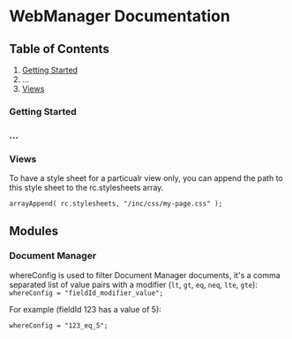 # WebManager Documentation

## Table of Contents

1. [Getting Started](#getting-started)
2. ...
3. [Views](#views)

### Getting Started

### ...

### Views

To have a style sheet for a particualr view only, you can append the path to this style sheet to the rc.stylesheets array.

```
arrayAppend( rc.stylesheets, "/inc/css/my-page.css" );
```

## Modules

### Document Manager

whereConfig is used to filter Document Manager documents, it's a comma separated list of value pairs with a modifier (`lt`, `gt`, `eq`, `neq`, `lte`, `gte`): `whereConfig = "fieldId_modifier_value";`

For example (fieldId 123 has a value of 5):

```
whereConfig = "123_eq_5";
```

